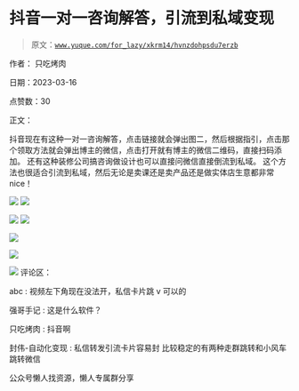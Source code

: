 # 抖音一对一咨询解答，引流到私域变现

> 原文：[`www.yuque.com/for_lazy/xkrm14/hvnzdohpsdu7erzb`](https://www.yuque.com/for_lazy/xkrm14/hvnzdohpsdu7erzb)



作者： 只吃烤肉



日期：2023-03-16



点赞数：30

<ne-hole id="u5677e1ca" data-lake-id="u5677e1ca">

正文：



抖音现在有这种一对一咨询解答，点击链接就会弹出图二，然后根据指引，点击那个领取方法就会弹出博主的微信，点击打开就有博主的微信二维码，直接扫码添加。 还有这种装修公司搞咨询做设计也可以直接问微信直接倒流到私域。 这个方法也很适合引流到私域，然后无论是卖课还是卖产品还是做实体店生意都非常 nice！



![](img/8f24bb0514afc32dc3d2a464e3394e38.png)  <ne-p id="u814acc09" data-lake-id="u814acc09">![](img/1caa6450b28e7323a8ffb8a8e262cbc1.png)



![](img/80ac59763253fd09de35adb8f4ef158c.png)  <ne-p id="u6e4bc27b" data-lake-id="u6e4bc27b">![](img/a684d2e75300e2d9ca602b38dd98cd80.png)



![](img/56b7483810472266a113ad48b07a57d4.png)



![](img/875af7ae250047ccef466960a566df64.png)



![](img/ff0857dc805213abd9133ca1877506a8.png)  <ne-hole id="u4e4b095f" data-lake-id="u4e4b095f"><ne-p id="uaa2f3fb5" data-lake-id="uaa2f3fb5">评论区：



abc : 视频左下角现在没法开，私信卡片跳 v 可以的



强哥手记 : 这是什么软件？



只吃烤肉 : 抖音啊



封伟-自动化变现 : 私信转发引流卡片容易封 比较稳定的有两种走群跳转和小风车跳转微信

<ne-hole id="ufcce7aa7" data-lake-id="ufcce7aa7">

公众号懒人找资源，懒人专属群分享

</ne-hole></ne-hole></ne-p></ne-p></ne-p></ne-hole>